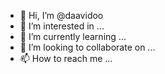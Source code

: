 - 👋 Hi, I’m @daavidoo
- 👀 I’m interested in ...
- 🌱 I’m currently learning ...
- 💞️ I’m looking to collaborate on ...
- 📫 How to reach me ...

<!---
daavidoo/daavidoo is a ✨ special ✨ repository because its `README.md` (this file) appears on your GitHub profile.
You can click the Preview link to take a look at your changes.
--->
